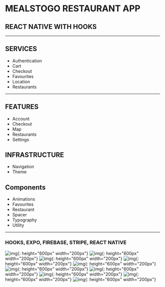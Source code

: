# MEALSTOGO RESTAURANT APP

## REACT NATIVE WITH HOOKS

---

## SERVICES

- Authentication
- Cart
- Checkout
- Favourites
- Location
- Restaurants

---

## FEATURES

- Account
- Checkout
- Map
- Restaurants
- Settings

## INFRASTRUCTURE

- Navigation
- Theme

## Components

- Animations
- Favourites
- Restaurant
- Spacer
- Typography
- Utility

---

### HOOKS, EXPO, FIREBASE, STRIPE, REACT NATIVE

![img](./assets/ss1.jpg){: height="600px" width="200px"}
![img](./assets/ss2.jpg){: height="600px" width="200px"}
![img](./assets/ss3.jpg){: height="600px" width="200px"}
![img](./assets/ss4.jpg){: height="600px" width="200px"}
![img](./assets/ss5.jpg){: height="600px" width="200px"}
![img](./assets/ss6.jpg){: height="600px" width="200px"}
![img](./assets/ss8.jpg){: height="600px" width="200px"}
![img](./assets/ss9.jpg){: height="600px" width="200px"}
![img](./assets/ss10.jpg){: height="600px" width="200px"}
![img](./assets/ss11.jpg){: height="600px" width="200px"}

